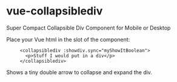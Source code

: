 # vue-collapsiblediv
Super Compact Collapsible Div Component for Mobile or Desktop

Place your Vue html in the slot of the component:
```
     <collapsiblediv :showdiv.sync="myShowItBoolean">
       <p>Stuff I would put in a div</p>
     </collapsiblediv>
```

Shows a tiny double arrow to collapse and expand the div.
